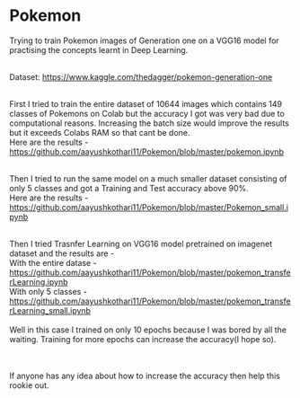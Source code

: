 # Pokemon

Trying to train Pokemon images of Generation one on a VGG16 model for practising the concepts learnt in Deep Learning.
<br><br>

Dataset: https://www.kaggle.com/thedagger/pokemon-generation-one
<br><br>

First I tried to train the entire dataset of 10644 images which contains 149 classes of Pokemons on Colab but the accuracy I got was very bad due to computational reasons. Increasing the batch size would improve the results but it exceeds Colabs RAM so that cant be done.
<br>
Here are the results - https://github.com/aayushkothari11/Pokemon/blob/master/pokemon.ipynb
<br><br>

Then I tried to run the same model on a much smaller dataset consisting of only 5 classes and got a Training and Test accuracy above 90%.
<br>
Here are the results - https://github.com/aayushkothari11/Pokemon/blob/master/Pokemon_small.ipynb
<br><br>

Then I tried Trasnfer Learning on VGG16 model pretrained on imagenet dataset and the results are - 
<br>
With the entire datase - https://github.com/aayushkothari11/Pokemon/blob/master/pokemon_transferLearning.ipynb
<br>
With only 5 classes - https://github.com/aayushkothari11/Pokemon/blob/master/pokemon_transferLearning_small.ipynb
<br><br>
Well in this case I trained on only 10 epochs because I was bored by all the waiting. Training for more epochs can increase the accuracy(I hope so).

<br><br>
If anyone has any idea about how to increase the accuracy then help this rookie out.
